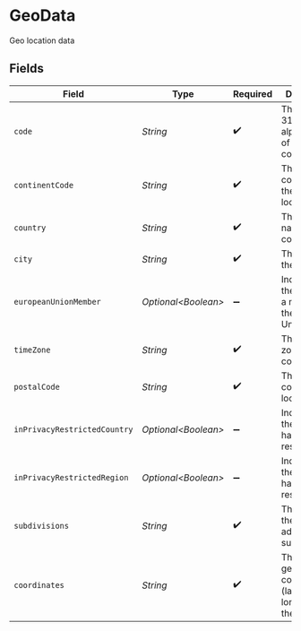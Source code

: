 # GeoData

Geo location data


## Fields

| Field                                                               | Type                                                                | Required                                                            | Description                                                         | Example                                                             |
| ------------------------------------------------------------------- | ------------------------------------------------------------------- | ------------------------------------------------------------------- | ------------------------------------------------------------------- | ------------------------------------------------------------------- |
| `code`                                                              | *String*                                                            | :heavy_check_mark:                                                  | The ISO 3166-1 alpha-2 code of the country.                         | VI                                                                  |
| `continentCode`                                                     | *String*                                                            | :heavy_check_mark:                                                  | The continent code where the country is located.                    | NA                                                                  |
| `country`                                                           | *String*                                                            | :heavy_check_mark:                                                  | The official name of the country.                                   | United States Virgin Islands                                        |
| `city`                                                              | *String*                                                            | :heavy_check_mark:                                                  | The name of the city.                                               | Amsterdam                                                           |
| `europeanUnionMember`                                               | *Optional\<Boolean>*                                                | :heavy_minus_sign:                                                  | Indicates if the country is a member of the European Union.         | true                                                                |
| `timeZone`                                                          | *String*                                                            | :heavy_check_mark:                                                  | The time zone of the country.                                       | America/St_Thomas                                                   |
| `postalCode`                                                        | *String*                                                            | :heavy_check_mark:                                                  | The postal code of the location.                                    | 802                                                                 |
| `inPrivacyRestrictedCountry`                                        | *Optional\<Boolean>*                                                | :heavy_minus_sign:                                                  | Indicates if the country has privacy restrictions.                  | true                                                                |
| `inPrivacyRestrictedRegion`                                         | *Optional\<Boolean>*                                                | :heavy_minus_sign:                                                  | Indicates if the region has privacy restrictions.                   | true                                                                |
| `subdivisions`                                                      | *String*                                                            | :heavy_check_mark:                                                  | The name of the primary administrative subdivision.                 | Saint Thomas                                                        |
| `coordinates`                                                       | *String*                                                            | :heavy_check_mark:                                                  | The geographical coordinates (latitude, longitude) of the location. | 18.3381, -64.8941                                                   |